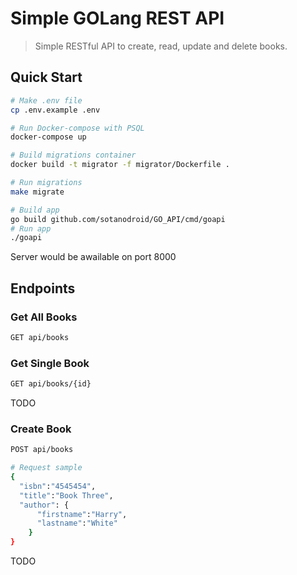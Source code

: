 # Simple GOLang REST API

> Simple RESTful API to create, read, update and delete books.

## Quick Start


``` bash
# Make .env file
cp .env.example .env
```

```bash
# Run Docker-compose with PSQL
docker-compose up
```

```bash
# Build migrations container
docker build -t migrator -f migrator/Dockerfile .

# Run migrations
make migrate
```

``` bash
# Build app
go build github.com/sotanodroid/GO_API/cmd/goapi
# Run app
./goapi
```

Server would be awailable on port 8000

## Endpoints

### Get All Books
``` bash
GET api/books
```
### Get Single Book
``` bash
GET api/books/{id}
```
TODO
<!-- 
### Delete Book
``` bash
DELETE api/books/{id}
``` -->

### Create Book
``` bash
POST api/books

# Request sample
{
  "isbn":"4545454",
  "title":"Book Three",
  "author": {
      "firstname":"Harry",
      "lastname":"White"
    }
}
```

TODO
<!-- ### Update Book
``` bash
PUT api/books/{id}

# Request sample
# {
#   "isbn":"4545454",
#   "title":"Updated Title",
#   "author":{"firstname":"Harry",  "lastname":"White"}
# }

``` -->
